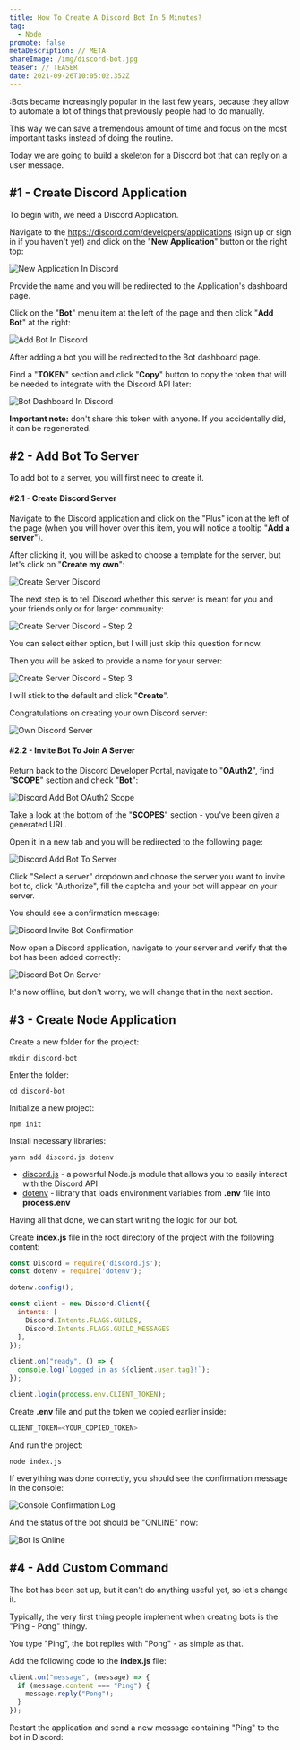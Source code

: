 ```yaml
---
title: How To Create A Discord Bot In 5 Minutes?
tag:
  - Node
promote: false
metaDescription: // META
shareImage: /img/discord-bot.jpg
teaser: // TEASER
date: 2021-09-26T10:05:02.352Z
---
```

:Bots became increasingly popular in the last few years, because they allow to automate a lot of things that previously people had to do manually.

This way we can save a tremendous amount of time and focus on the most important tasks instead of doing the routine.

Today we are going to build a skeleton for a Discord bot that can reply on a user message.

## \#1 - Create Discord Application

To begin with, we need a Discord Application.

Navigate to the <https://discord.com/developers/applications> (sign up or sign in if you haven't yet) and click on the "**New Application**" button or the right top:

![New Application In Discord](/img/screenshot-2021-09-25-at-12.37.08.png "New Application In Discord")

Provide the name and you will be redirected to the Application's dashboard page.

Click on the "**Bot**" menu item at the left of the page and then click "**Add Bot**" at the right:

![Add Bot In Discord](/img/screenshot-2021-09-25-at-12.38.24.png "Add Bot In Discord")

After adding a bot you will be redirected to the Bot dashboard page.

Find a "**TOKEN**" section and click "**Copy**" button to copy the token that will be needed to integrate with the Discord API later:

![Bot Dashboard In Discord](/img/screenshot-2021-09-25-at-12.40.29.png "Bot Dashboard In Discord")

**Important note:** don't share this token with anyone. If you accidentally did, it can be regenerated.

## \#2 - Add Bot To Server

To add bot to a server, you will first need to create it.

#### \#2.1 - Create Discord Server

Navigate to the Discord application and click on the "Plus" icon at the left of the page (when you will hover over this item, you will notice a tooltip "**Add a server**").

After clicking it, you will be asked to choose a template for the server, but let's click on "**Create my own**":

![Create Server Discord](/img/screenshot-2021-09-25-at-12.55.54.png "Create Server Discord")

The next step is to tell Discord whether this server is meant for you and your friends only or for larger community:

![Create Server Discord - Step 2](/img/screenshot-2021-09-25-at-12.56.02.png "Create Server Discord - Step 2")

You can select either option, but I will just skip this question for now.

Then you will be asked to provide a name for your server:

![Create Server Discord - Step 3](/img/screenshot-2021-09-25-at-12.56.13.png "Create Server Discord - Step 3")

I will stick to the default and click "**Create**".

Congratulations on creating your own Discord server:

![Own Discord Server](/img/screenshot-2021-09-25-at-12.52.45.png "Own Discord Server")

#### \#2.2 - Invite Bot To Join A Server

Return back to the Discord Developer Portal, navigate to "**OAuth2**", find "**SCOPE**" section and check "**Bot**":

![Discord Add Bot OAuth2 Scope](/img/screenshot-2021-09-25-at-13.00.48.png "Discord Add Bot OAuth2 Scope")

Take a look at the bottom of the "**SCOPES**" section - you've been given a generated URL.

Open it in a new tab and you will be redirected to the following page:

![Discord Add Bot To Server](/img/screenshot-2021-09-25-at-13.02.49.png "Discord Add Bot To Server")

Click "Select a server" dropdown and choose the server you want to invite bot to, click "Authorize", fill the captcha and your bot will appear on your server.

You should see a confirmation message:

![Discord Invite Bot Confirmation](/img/screenshot-2021-09-25-at-13.04.09.png "Discord Invite Bot Confirmation")

Now open a Discord application, navigate to your server and verify that the bot has been added correctly:

![Discord Bot On Server](/img/screenshot-2021-09-25-at-13.07.50.png "Discord Bot On Server")

It's now offline, but don't worry, we will change that in the next section.

## \#3 - Create Node Application

Create a new folder for the project:

`mkdir discord-bot`

Enter the folder:

`cd discord-bot`

Initialize a new project:

`npm init`

Install necessary libraries:

`yarn add discord.js dotenv`

* [discord.js](https://www.npmjs.com/package/discord.js) - a powerful Node.js module that allows you to easily interact with the Discord API
* [dotenv](https://www.npmjs.com/package/dotenv) - library that loads environment variables from **.env** file into **process.env**

Having all that done, we can start writing the logic for our bot.

Create **index.js** file in the root directory of the project with the following content:

```javascript
const Discord = require('discord.js');
const dotenv = require('dotenv');

dotenv.config();

const client = new Discord.Client({
  intents: [
    Discord.Intents.FLAGS.GUILDS, 
    Discord.Intents.FLAGS.GUILD_MESSAGES
  ],
});

client.on("ready", () => {
  console.log(`Logged in as ${client.user.tag}!`);
});

client.login(process.env.CLIENT_TOKEN);
```

Create **.env** file and put the token we copied earlier inside:

```javascript
CLIENT_TOKEN=<YOUR_COPIED_TOKEN>
```

And run the project:

`node index.js`

If everything was done correctly, you should see the confirmation message in the console:

![Console Confirmation Log](/img/screenshot-2021-09-25-at-13.25.48.png "Console Confirmation Log")

And the status of the bot should be "ONLINE" now:

![Bot Is Online](/img/screenshot-2021-09-25-at-13.27.51.png "Bot Is Online")

## \#4 - Add Custom Command

The bot has been set up, but it can't do anything useful yet, so let's change it.

Typically, the very first thing people implement when creating bots is the "Ping - Pong" thingy.

You type "Ping", the bot replies with "Pong" - as simple as that.

Add the following code to the **index.js** file:

```javascript
client.on("message", (message) => {
  if (message.content === "Ping") {
    message.reply("Pong");
  }
});
```

Restart the application and send a new message containing "Ping" to the bot in Discord: